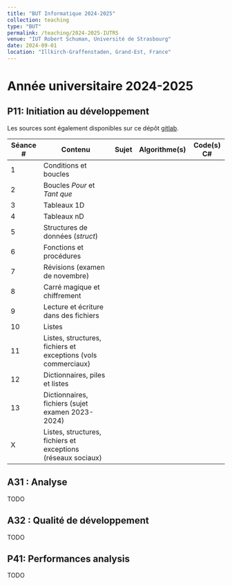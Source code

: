 ```yaml
---
title: "BUT Informatique 2024-2025"
collection: teaching
type: "BUT"
permalink: /teaching/2024-2025-IUTRS
venue: "IUT Robert Schuman, Université de Strasbourg"
date: 2024-09-01
location: "Illkirch-Graffenstaden, Grand-Est, France"
---
```


# Année universitaire 2024-2025

## P11: Initiation au développement

Les sources sont également disponibles sur ce dépôt [gitlab](https://git.unistra.fr/romain.perrin/p11-rp-2024-25).

| Séance # | Contenu | Sujet | Algorithme(s) | Code(s) C# |
|----------|---------|-------|---------------|------------|
| 1 | Conditions et boucles |  |  |  |
| 2 | Boucles *Pour* et *Tant que* |  |  |  |
| 3 | Tableaux 1D |  |  |  |
| 4 | Tableaux nD |  |  |  |
| 5 | Structures de données (*struct*) |  |  |  |
| 6 | Fonctions et procédures |  |  |  |
| 7 | Révisions (examen de novembre) |  |  |  |
| 8 | Carré magique et chiffrement |  |  |  |
| 9 | Lecture et écriture dans des fichiers |  |  |  |
| 10 | Listes |  |  |  |
| 11 | Listes, structures, fichiers et exceptions (vols commerciaux) |  |  |  |
| 12 | Dictionnaires, piles et listes |  |  |  |
| 13 | Dictionnaires, fichiers (sujet examen 2023-2024) |  |  |  |
| X | Listes, structures, fichiers et exceptions (réseaux sociaux) |  |  |  |

## A31 : Analyse

TODO

## A32 : Qualité de développement

TODO

## P41: Performances analysis

TODO